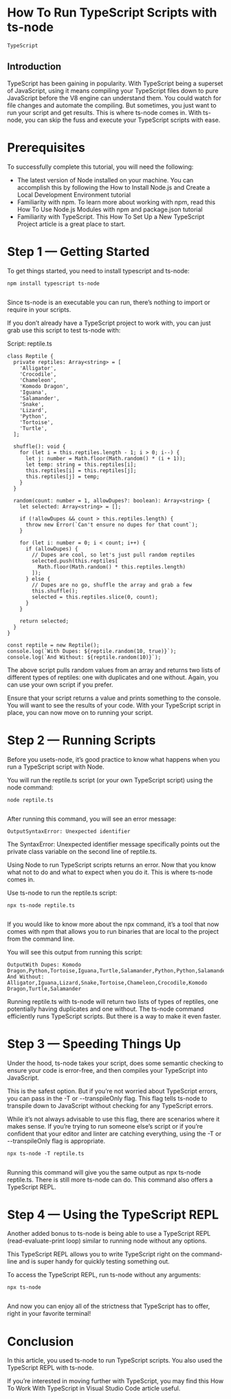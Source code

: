 # How To Run TypeScript Scripts with ts-node

```TypeScript```

## Introduction


TypeScript has been gaining in popularity. With TypeScript being a superset of JavaScript, using it means compiling your TypeScript files down to pure JavaScript before the V8 engine can understand them. You could watch for file changes and automate the compiling. But sometimes, you just want to run your script and get results. This is where ts-node comes in. With ts-node, you can skip the fuss and execute your TypeScript scripts with ease.


# Prerequisites


To successfully complete this tutorial, you will need the following:


- The latest version of Node installed on your machine. You can accomplish this by following the How to Install Node.js and Create a Local Development Environment tutorial
- Familiarity with npm. To learn more about working with npm, read this How To Use Node.js Modules with npm and package.json tutorial
- Familiarity with TypeScript. This How To Set Up a New TypeScript Project article is a great place to start.

# Step 1 — Getting Started


To get things started, you need to install typescript and ts-node:


```
npm install typescript ts-node


```


Since ts-node is an executable you can run, there’s nothing to import or require in your scripts.


If you don’t already have a TypeScript project to work with, you can just grab use this script to test ts-node with:


Script: reptile.ts
```
class Reptile {
  private reptiles: Array<string> = [
    'Alligator',
    'Crocodile',
    'Chameleon',
    'Komodo Dragon',
    'Iguana',
    'Salamander',
    'Snake',
    'Lizard',
    'Python',
    'Tortoise',
    'Turtle',
  ];

  shuffle(): void {
    for (let i = this.reptiles.length - 1; i > 0; i--) {
      let j: number = Math.floor(Math.random() * (i + 1));
      let temp: string = this.reptiles[i];
      this.reptiles[i] = this.reptiles[j];
      this.reptiles[j] = temp;
    }
  }

  random(count: number = 1, allowDupes?: boolean): Array<string> {
    let selected: Array<string> = [];

    if (!allowDupes && count > this.reptiles.length) {
      throw new Error(`Can't ensure no dupes for that count`);
    }

    for (let i: number = 0; i < count; i++) {
      if (allowDupes) {
        // Dupes are cool, so let's just pull random reptiles
        selected.push(this.reptiles[
          Math.floor(Math.random() * this.reptiles.length)
        ]);
      } else {
        // Dupes are no go, shuffle the array and grab a few
        this.shuffle();
        selected = this.reptiles.slice(0, count);
      }
    }

    return selected;
  }
}

const reptile = new Reptile();
console.log(`With Dupes: ${reptile.random(10, true)}`);
console.log(`And Without: ${reptile.random(10)}`);

```


The above script pulls random values from an array and returns two lists of different types of reptiles: one with duplicates and one without. Again, you can use your own script if you prefer.


Ensure that your script returns a value and prints something to the console. You will want to see the results of your code. With your TypeScript script in place, you can now move on to running your script.


# Step 2 — Running Scripts


Before you usets-node, it’s good practice to know what happens when you run a TypeScript script with Node.


You will run the reptile.ts script (or your own TypeScript script) using the node command:


```
node reptile.ts


```


After running this command, you will see an error message:


```
OutputSyntaxError: Unexpected identifier

```


The SyntaxError: Unexpected identifier message specifically points out the private class variable on the second line of reptile.ts.


Using Node to run TypeScript scripts returns an error. Now that you know what not to do and what to expect when you do it. This is where ts-node comes in.


Use ts-node to run the reptile.ts script:


```
npx ts-node reptile.ts


```


If you would like to know more about the npx command, it’s a tool that now comes with npm that allows you to run binaries that are local to the project from the command line.


You will see this output from running this script:


```
OutputWith Dupes: Komodo Dragon,Python,Tortoise,Iguana,Turtle,Salamander,Python,Python,Salamander,Snake
And Without: Alligator,Iguana,Lizard,Snake,Tortoise,Chameleon,Crocodile,Komodo Dragon,Turtle,Salamander

```


Running reptile.ts with ts-node will return two lists of types of reptiles, one potentially having duplicates and one without. The ts-node command efficiently runs TypeScript scripts. But there is a way to make it even faster.


# Step 3 — Speeding Things Up


Under the hood, ts-node takes your script, does some semantic checking to ensure your code is error-free, and then compiles your TypeScript into JavaScript.


This is the safest option. But if you’re not worried about TypeScript errors, you can pass in the -T or --transpileOnly flag. This flag tells ts-node to transpile down to JavaScript without checking for any TypeScript errors.


While it’s not always advisable to use this flag, there are scenarios where it makes sense. If you’re trying to run someone else’s script or if you’re confident that your editor and linter are catching everything, using the -T or --transpileOnly flag is appropriate.


```
npx ts-node -T reptile.ts


```


Running this command will give you the same output as npx ts-node reptile.ts. There is still more ts-node can do. This command also offers a TypeScript REPL.


# Step 4 — Using the TypeScript REPL


Another added bonus to ts-node is being able to use a TypeScript REPL (read-evaluate-print loop) similar to running node without any options.


This TypeScript REPL allows you to write TypeScript right on the command-line and is super handy for quickly testing something out.


To access the TypeScript REPL, run ts-node without any arguments:


```
npx ts-node


```


And now you can enjoy all of the strictness that TypeScript has to offer, right in your favorite terminal!


# Conclusion


In this article, you used ts-node to run TypeScript scripts. You also used the TypeScript REPL with ts-node.


If you’re interested in moving further with TypeScript, you may find this How To Work With TypeScript in Visual Studio Code article useful.


